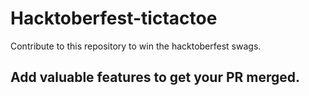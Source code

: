 # Hacktoberfest-tictactoe
Contribute to this repository to win the hacktoberfest swags.

## Add valuable features to get your PR merged.
